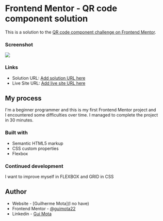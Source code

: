 # Frontend Mentor - QR code component solution

This is a solution to the [QR code component challenge on Frontend Mentor](https://www.frontendmentor.io/challenges/qr-code-component-iux_sIO_H). 



### Screenshot

![](./design/screenshot.png)

### Links

- Solution URL: [Add solution URL here](https://your-solution-url.com)
- Live Site URL: [Add live site URL here](https://your-live-site-url.com)

## My process

I'm a beginner programmer and this is my first Frontend Mentor project and I encountered some difficulties over time.
I managed to complete the project in 30 minutes.

### Built with

- Semantic HTML5 markup
- CSS custom properties
- Flexbox


### Continued development

I want to improve myself in FLEXBOX and GRID in CSS

## Author

- Website - [Guilherme Mota](I no have)
- Frontend Mentor - [@guimota22](https://www.frontendmentor.io/profile/guimota22)
- Linkedin - [Gui Mota](https://www.linkedin.com/in/gui-mota-794965287)
